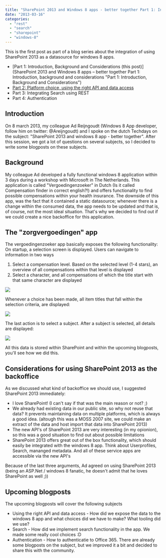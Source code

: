 ```yaml
---
title: "SharePoint 2013 and Windows 8 apps - better together Part 1: Introduction, background and considerations"
date: "2013-03-16"
categories: 
  - "rest"
  - "search"
  - "sharepoint"
  - "windows-8"
---
```


This is the first post as part of a blog series about the integration of using SharePoint 2013 as a datasource for windows 8 apps.

- [Part 1: Introduction, Background and Considerations (this post)](SharePoint 2013 and Windows 8 apps – better together Part 1: Introduction, background and considerations "Part 1: Introduction, Background and Considerations")
- [Part 2: Platform choice, using the right API and data access](http://blog.baslijten.com/sharepoint-2013-and-windows-8-apps-better-together-part-2-platform-choice-using-the-right-api-and-data-access/ "Part 2: Platform Choice, using the right API and data access")
- Part 3: Integrating Search using REST
- Part 4: Authentication

## Introduction

On 8 march 2013, my colleague Ad Reijngoudt (Windows 8 App developer, follow him on twitter: @Areijngoudt) and I spoke on the dutch Techdays on the subject: "SharePoint 2013 and windows 8 app - better together". After this session, we got a lot of questions on several subjects, so I decided to write some blogposts on these subjects.

## Background

My colleague Ad developed a fully functional windows 8 application within 3 days during a workshop with Microsoft in The Netherlands. This application is called "Vergoedingenzoeker" in Dutch (Is it called Compensation finder in correct english?!) and offers functionality to find possible compensations within your health insurance. The downside of this app, was the fact that it contained a static datasource; whenever there is a change within the consumed data, the app needs to be updated and that is, of course, not the most ideal situation. That's why we decided to find out if we could create a nice backoffice for this application.

## The "zorgvergoedingen" app

The vergoedingenzoeker app basically exposes the following functionality: On startup, a selection screen is displayed. Users can navigate to information in two ways

1. Select a compensation level. Based on the selected level (1-4 stars), an overview of all compensations within that level is displayed
2. Select a character, and all compensations of which the title start with that same character are displayed

[![](images/1616.app_5F00_overview_5F00_2.png)](http://bloggingabout.net/cfs-file.ashx/__key/CommunityServer.Blogs.Components.WeblogFiles/bas/1616.app_5F00_overview_5F00_2.png)

Whenever a choice has been made, all item titles that fall within the selection criteria, are displayed:

[![](images/2084.vergoedingen_5F00_overview.png)](http://bloggingabout.net/cfs-file.ashx/__key/CommunityServer.Blogs.Components.WeblogFiles/bas/2084.vergoedingen_5F00_overview.png)

The last action is to select a subject. After a subject is selected, all details are displayed:

[![](images/4743.vergoedingen_5F00_detail.png)](http://bloggingabout.net/cfs-file.ashx/__key/CommunityServer.Blogs.Components.WeblogFiles/bas/4743.vergoedingen_5F00_detail.png)

All this data is stored within SharePoint and within the upcoming blogposts, you'll see how we did this.

## Considerations for using SharePoint 2013 as the backoffice

As we discussed what kind of backoffice we should use, I suggested SharePoint 2013 immediately:

- I love SharePoint! (I can't say if that was the main reason or not? ;)
- We already had existing data in our public site, so why not reuse that data? It prevents maintaining data on multiple platforms, which is always a good idea. (altough this was a MOSS 2007 site, we could make an extract of the data and host import that data into SharePoint 2013)
- The new API's of SharePoint 2013 are very interesting (in my opionion), so this was a good situation to find out about possible limitations
- SharePoint 2013 offers great out of the box functionality, which should easily be integrated with the windows 8 app. Think about Userprofiles, Search, mananged metadata. And all of these service apps are accessible via the new API's

Because of the last three arguments, Ad agreed on using SharePoint 2013 (being an ASP.Net / windows 8 fanatic, he doesn't admit that he loves SharePoint as well ;))

## Upcoming blogposts

The upcoming blogposts will cover the following subjects

- Using the right API and data access - How did we expose the data to the windows 8 app and what choices did we have to make? What tooling did we use?
- Search - How did we implement search functionality in the app. We made some really cool choices :D
- Authentication - How to authenticatie to Office 365. There are already some blogposts on the subject, but we improved it a bit and decided to share this with the community.
